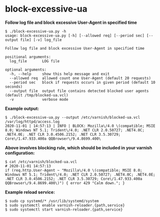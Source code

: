 # block-excessive-ua

**Follow log file and block excessive User-Agent in specified time**

```
$ ./block-excessive-ua.py -h
usage: block-excessive-ua.py [-h] [--allowed req] [--period sec] [--output file] [-v] log_file

Follow log file and block excessive User-Agent in specified time

positional arguments:
  log_file       LOG file

optional arguments:
  -h, --help     show this help message and exit
  --allowed req  allowed count one User-Agent (default 20 requests)
  --period sec   block if requests occurs in given period (default 10 seconds)
  --output file  output file contains detected blocked user agents (default /tmp/blocked-ua.vcl)
  -v             verbose mode
```

**Example output:**
```
$ ./block-excessive-ua.py --output /etc/varnish/blocked-ua.vcl /var/log/httpd/access.log 
2020-11-01 | 14:57:13 | INFO | BLOCK: Mozilla\/4.0 \(compatible; MSIE 8.0; Windows NT 5.1; Trident\/4.0; .NET CLR 2.0.50727; .NET4.0C; .NET4.0E; .NET CLR 3.0.4506.2152; .NET CLR 3.5.30729; Core\/1.47.933.400a QQBrowser\/9.4.8699.400\
```

**Above involves blocking rule, which should be included in your varnish configuration:**
```
$ cat /etc/varnish/blocked-ua.vcl
# 2020-11-01 14:57:13
if (req.http.User-Agent ~ "Mozilla\/4.0 \(compatible; MSIE 8.0; Windows NT 5.1; Trident\/4.0; .NET CLR 2.0.50727; .NET4.0C; .NET4.0E; .NET CLR 3.0.4506.2152; .NET CLR 3.5.30729; Core\/1.47.933.400a QQBrowser\/9.4.8699.400\)") { error 429 "Calm down."; }
```

**Example reload service:**
```
$ sudo cp systemd/* /usr/lib/systemd/system
$ sudo systemctl enable varnish-reloader.{path,service} 
$ sudo systemctl start varnish-reloader.{path,service}
```
